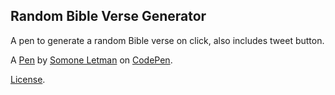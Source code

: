 Random Bible Verse Generator
----------------------------
A pen to generate a random Bible verse on click, also includes tweet button.

A [Pen](http://codepen.io/somonel/pen/qRbRzE) by [Somone Letman](http://codepen.io/somonel) on [CodePen](http://codepen.io/).

[License](http://codepen.io/somonel/pen/qRbRzE/license).